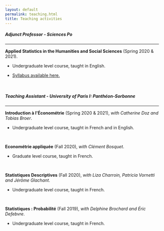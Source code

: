 ```yaml
---
layout: default
permalink: teaching.html
title: Teaching activities
---
```


##### Adjunct Professor - Sciences Po

<hr>

<b>Applied Statistics in the Humanities and Social Sciences</b> (Spring 2020 & 2021).

- Undergraduate level course, taught in English.

- [Syllabus available here.](../docs/2021_spring_statistics.pdf)

<br>

##### Teaching Assistant - University of Paris I: Panthéon-Sorbonne

<hr>

<b>Introduction à l'Économétrie</b> (Spring 2020 & 2021), <em>with Catherine Doz and Tobias Broer</em>.

- Undergraduate level course, taught in French and in English.

<br>

<b>Econométrie appliquée</b> (Fall 2020), <em>with Clément Bosquet</em>.

- Graduate level course, taught in French.

<br>

<b>Statistiques Descriptives</b> (Fall 2020), <em>with Liza Charroin, Patricia Vornetti and Jérôme Glachant</em>.

- Undergraduate level course, taught in French.

<br>

<b>Statistiques : Probabilité</b> (Fall 2019), <em>with Delphine Brochard and Éric Defebvre</em>.

- Undergraduate level course, taught in French.
